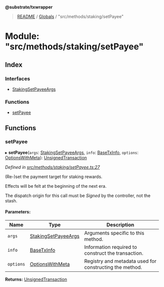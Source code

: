 **@substrate/txwrapper**

> [README](../README.md) / [Globals](../globals.md) / "src/methods/staking/setPayee"

# Module: "src/methods/staking/setPayee"

## Index

### Interfaces

* [StakingSetPayeeArgs](../interfaces/_src_methods_staking_setpayee_.stakingsetpayeeargs.md)

### Functions

* [setPayee](_src_methods_staking_setpayee_.md#setpayee)

## Functions

### setPayee

▸ **setPayee**(`args`: [StakingSetPayeeArgs](../interfaces/_src_methods_staking_setpayee_.stakingsetpayeeargs.md), `info`: [BaseTxInfo](../interfaces/_src_util_types_.basetxinfo.md), `options`: [OptionsWithMeta](../interfaces/_src_util_types_.optionswithmeta.md)): [UnsignedTransaction](../interfaces/_src_util_types_.unsignedtransaction.md)

*Defined in [src/methods/staking/setPayee.ts:27](https://github.com/paritytech/txwrapper/blob/5c4d9c5/src/methods/staking/setPayee.ts#L27)*

(Re-)set the payment target for staking rewards.

Effects will be felt at the beginning of the next era.

 The dispatch origin for this call must be _Signed_ by the controller, not the stash.

#### Parameters:

Name | Type | Description |
------ | ------ | ------ |
`args` | [StakingSetPayeeArgs](../interfaces/_src_methods_staking_setpayee_.stakingsetpayeeargs.md) | Arguments specific to this method. |
`info` | [BaseTxInfo](../interfaces/_src_util_types_.basetxinfo.md) | Information required to construct the transaction. |
`options` | [OptionsWithMeta](../interfaces/_src_util_types_.optionswithmeta.md) | Registry and metadata used for constructing the method.  |

**Returns:** [UnsignedTransaction](../interfaces/_src_util_types_.unsignedtransaction.md)
